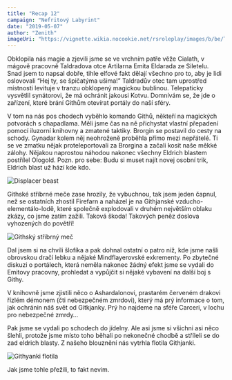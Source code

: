 ```yaml
---
title: "Recap 12"
campaign: "Nefritový Labyrint"
date: "2019-05-07"
author: "Zenith"
imageUri: "https://vignette.wikia.nocookie.net/rsroleplay/images/b/be/Tower_of_Life_%28Wizard%27s_Tower_by_jcbarquet%29.jpg/revision/latest?cb=20160422153001"
---
```


Obklopila nás magie a zjevili jsme se ve vrchním patře věže Cialath, v mágově pracovně Taldradova otce Artilarna Emita Eldarada ze Siletelu. Snad jsem to napsal dobře, tihle elfové fakt dělají všechno pro to, aby je lidi oslovovali “Hej ty, se špičatýma ušima!”
Taldradův otec tam uprostřed místnosti levituje v tranzu obklopený magickou bublinou. Telepaticky vysvětlil synátorovi, že má ochránit jakousi Kotvu. Domnívám se, že jde o zařízení, které brání Githům otevírat portály do naší sféry.

V tom na nás pos chodech vyběhlo komando Githů, někteří na magických potvorách s chapadlama. Měli jsme čas na ně přichystat vlastní přepadení pomocí iluzorní knihovny a zmatené taktiky. Brorgin se postavil do cesty na schody. Gynadar kolem něj neohroženě proběhla přímo mezi nepřátelé. Ti se ve zmatku nějak proteleportovali za Brorgina a začali kosit naše měkké zálohy. Nějakou naprostou náhodou nakonec všechny Eldrich blastem postřílel Ologold. Pozn. pro sebe: Budu si muset najít novej osobní trik, Eldrich blast už hází kde kdo.

![Displacer beast](https://i.imgur.com/3J0zmlt.jpg)

Githské stříbrné meče zase hrozily, že vybuchnou, tak jsem jeden čapnul, než se ostatních zhostil Firefarn a naházel je na Githjanské vzducho-elementálo-lodě, které společně explodovali v druhém největším oblaku zkázy, co jsme zatím zažili. Taková škoda! Takových peněz doslova vyhozených do povětří!

![Githský stříbrný meč](https://vignette.wikia.nocookie.net/forgottenrealms/images/6/6d/Silver_sword-5e.jpg/revision/latest?cb=20180816014518)

Dal jsem si na chvíli šlofíka a pak dohnal ostatní o patro níž, kde jsme našli obrovskou dračí lebku a nějaké Mindflayerovské exkrementy. Po zbytečné diskuzi o portálech, která neměla nakonec žádný efekt jsme se vydali do Emitovy pracovny, prohledat a vypůjčit si nějaké vybavení na další boj s Githy.

V knihovně jsme zjistili něco o Ashardalonovi, prastarém červeném drakovi řízlém démonem (čti nebezpečném zmrdovi), který má prý informace o tom, jak ochránin náš svět od Gitkjanky. Prý ho najdeme na sféře Carceri, v lochu pro nebezpečné zmrdy… 

Pak jsme se vydali po schodech do jídelny. Ale asi jsme si všichni asi něco šlehli, protože jsme místo toho běhali po nekonečné chodbě a stříleli se do zad eldrich blasty. Z našeho blouznění nás vytrhla flotila Githjanki.

![Githyanki flotila](https://www.tah-heetch.com/wp-content/uploads/2018/12/61-best-eberron-concepts-images-fantasy-art-fantasy.jpg)

Jak jsme tohle přežili, to fakt nevim.
